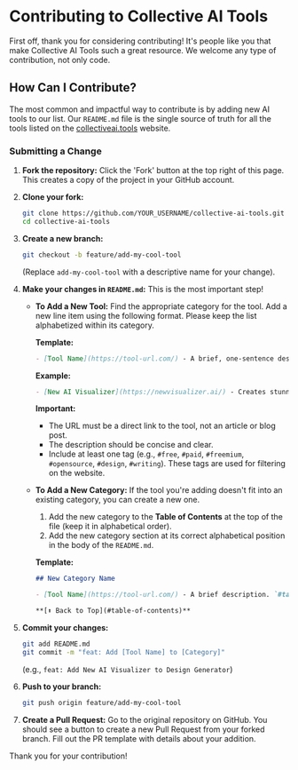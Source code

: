 # Contributing to Collective AI Tools

First off, thank you for considering contributing! It's people like you that make Collective AI Tools such a great resource. We welcome any type of contribution, not only code.

## How Can I Contribute?

The most common and impactful way to contribute is by adding new AI tools to our list. Our `README.md` file is the single source of truth for all the tools listed on the [collectiveai.tools](https://collectiveai.tools) website.

### Submitting a Change

1.  **Fork the repository:** Click the 'Fork' button at the top right of this page. This creates a copy of the project in your GitHub account.

2.  **Clone your fork:**
    ```bash
    git clone https://github.com/YOUR_USERNAME/collective-ai-tools.git
    cd collective-ai-tools
    ```

3.  **Create a new branch:**
    ```bash
    git checkout -b feature/add-my-cool-tool
    ```
    (Replace `add-my-cool-tool` with a descriptive name for your change).

4.  **Make your changes in `README.md`:** This is the most important step!

    *   **To Add a New Tool:**
        Find the appropriate category for the tool. Add a new line item using the following format. Please keep the list alphabetized within its category.

        **Template:**
        ```markdown
        - [Tool Name](https://tool-url.com/) - A brief, one-sentence description of what the tool does. `#tag1` `#tag2`
        ```

        **Example:**
        ```markdown
        - [New AI Visualizer](https://newvisualizer.ai/) - Creates stunning visuals from data points using generative AI. `#dataviz` `#free`
        ```
        **Important:**
        *   The URL must be a direct link to the tool, not an article or blog post.
        *   The description should be concise and clear.
        *   Include at least one tag (e.g., `#free`, `#paid`, `#freemium`, `#opensource`, `#design`, `#writing`). These tags are used for filtering on the website.

    *   **To Add a New Category:**
        If the tool you're adding doesn't fit into an existing category, you can create a new one.
        1.  Add the new category to the **Table of Contents** at the top of the file (keep it in alphabetical order).
        2.  Add the new category section at its correct alphabetical position in the body of the `README.md`.

        **Template:**
        ```markdown
        ## New Category Name

        - [Tool Name](https://tool-url.com/) - A brief description. `#tag`

        **[⬆️ Back to Top](#table-of-contents)**
        ```

5.  **Commit your changes:**
    ```bash
    git add README.md
    git commit -m "feat: Add [Tool Name] to [Category]"
    ```
    (e.g., `feat: Add New AI Visualizer to Design Generator`)

6.  **Push to your branch:**
    ```bash
    git push origin feature/add-my-cool-tool
    ```

7.  **Create a Pull Request:** Go to the original repository on GitHub. You should see a button to create a new Pull Request from your forked branch. Fill out the PR template with details about your addition.

Thank you for your contribution!
